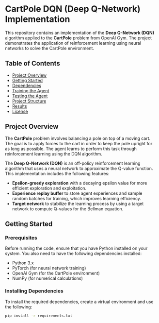 # CartPole DQN (Deep Q-Network) Implementation

This repository contains an implementation of the **Deep Q-Network (DQN)** algorithm applied to the **CartPole** problem from OpenAI Gym. The project demonstrates the application of reinforcement learning using neural networks to solve the CartPole environment.

## Table of Contents
- [Project Overview](#project-overview)
- [Getting Started](#getting-started)
- [Dependencies](#dependencies)
- [Training the Agent](#training-the-agent)
- [Testing the Agent](#testing-the-agent)
- [Project Structure](#project-structure)
- [Results](#results)
- [License](#license)

## Project Overview

The **CartPole** problem involves balancing a pole on top of a moving cart. The goal is to apply forces to the cart in order to keep the pole upright for as long as possible. The agent learns to perform this task through reinforcement learning using the DQN algorithm.

The **Deep Q-Network (DQN)** is an off-policy reinforcement learning algorithm that uses a neural network to approximate the Q-value function. This implementation includes the following features:
- **Epsilon-greedy exploration** with a decaying epsilon value for more efficient exploration and exploitation.
- **Experience replay buffer** to store agent experiences and sample random batches for training, which improves learning efficiency.
- **Target network** to stabilize the learning process by using a target network to compute Q-values for the Bellman equation.

## Getting Started

### Prerequisites

Before running the code, ensure that you have Python installed on your system. You also need to have the following dependencies installed:

- Python 3.x
- PyTorch (for neural network training)
- OpenAI Gym (for the CartPole environment)
- NumPy (for numerical calculations)

### Installing Dependencies

To install the required dependencies, create a virtual environment and use the following:

```bash
pip install -r requirements.txt
